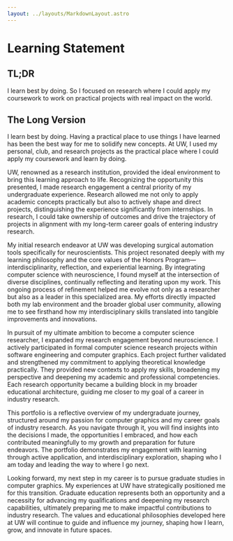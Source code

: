 ```yaml
---
layout: ../layouts/MarkdownLayout.astro
---
```

# Learning Statement

## TL;DR

I learn best by doing. So I focused on research where I could apply my
coursework to work on practical projects with real impact on the world.

## The Long Version

I learn best by doing. Having a practical place to use things I have learned has
been the best way for me to solidify new concepts. At UW, I used my personal,
club, and research projects as the practical place where I could apply my
coursework and learn by doing.

UW, renowned as a research institution, provided the ideal environment to bring
this learning approach to life. Recognizing the opportunity this presented, I
made research engagement a central priority of my undergraduate experience.
Research allowed me not only to apply academic concepts practically but also to
actively shape and direct projects, distinguishing the experience significantly
from internships. In research, I could take ownership of outcomes and drive the
trajectory of projects in alignment with my long-term career goals of entering
industry research.

My initial research endeavor at UW was developing surgical automation tools
specifically for neuroscientists. This project resonated deeply with my learning
philosophy and the core values of the Honors Program—interdisciplinarity,
reflection, and experiential learning. By integrating computer science with
neuroscience, I found myself at the intersection of diverse disciplines,
continually reflecting and iterating upon my work. This ongoing process of
refinement helped me evolve not only as a researcher but also as a leader in
this specialized area. My efforts directly impacted both my lab environment and
the broader global user community, allowing me to see firsthand how my
interdisciplinary skills translated into tangible improvements and innovations.

In pursuit of my ultimate ambition to become a computer science researcher, I
expanded my research engagement beyond neuroscience. I actively participated in
formal computer science research projects within software engineering and
computer graphics. Each project further validated and strengthened my commitment
to applying theoretical knowledge practically. They provided new contexts to
apply my skills, broadening my perspective and deepening my academic and
professional competencies. Each research opportunity became a building block in
my broader educational architecture, guiding me closer to my goal of a career in
industry research.

This portfolio is a reflective overview of my undergraduate journey, structured
around my passion for computer graphics and my career goals of industry
research. As you navigate through it, you will find insights into the decisions
I made, the opportunities I embraced, and how each contributed meaningfully to
my growth and preparation for future endeavors. The portfolio demonstrates my
engagement with learning through active application, and interdisciplinary
exploration, shaping who I am today and leading the way to where I go next.

Looking forward, my next step in my career is to pursue graduate studies in
computer graphics. My experiences at UW have strategically positioned me for
this transition. Graduate education represents both an opportunity and a
necessity for advancing my qualifications and deepening my research
capabilities, ultimately preparing me to make impactful contributions to
industry research. The values and educational philosophies developed here at UW
will continue to guide and influence my journey, shaping how I learn, grow, and
innovate in future spaces.

